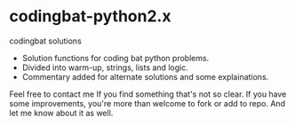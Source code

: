 # codingbat-python2.x
codingbat solutions

- Solution functions for coding bat python problems.
- Divided into warm-up, strings, lists and logic.
- Commentary added for alternate solutions and some explainations.

Feel free to contact me If you find something that's not so clear.
If you have some improvements, you're more than welcome to fork or add to repo. And let me know about it as well.
